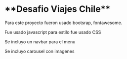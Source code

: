 <h1>**Desafio Viajes Chile**</h1>
<p>Para este proyecto fueron usado bootsrap, fontawesome.</p>
<p>Fue usado javascript para estilo fue usado CSS</p>
<p>Se incluyo un navbar para el menu </p>
<p>Se incluyo carousel con imagenes </p>
